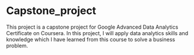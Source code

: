 # Capstone_project
This project is a capstone project for Google Advanced Data Analytics Certificate on Coursera. In this project, I will apply data analytics skills and knowledge which I have learned from this course to solve a business problem.
